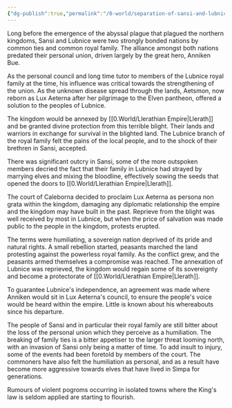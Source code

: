 ```yaml
---
{"dg-publish":true,"permalink":"/0-world/separation-of-sansi-and-lubnice/"}
---
```



Long before the emergence of the abyssal plague that plagued the northern kingdoms, Sansi and Lubnice were two strongly bonded nations by common ties and common royal family. The alliance amongst both nations predated their personal union, driven largely by the great hero, Anniken Bue. 

As the personal council and long time tutor to members of the Lubnice royal family at the time, his influence was critical towards the strengthening of the union. As the unknown disease spread through the lands, Aetsmon, now reborn as Lux Aeterna after her pilgrimage to the Elven pantheon, offered a solution to the peoples of Lubnice. 

The kingdom would be annexed by [[0.World/Llerathian Empire\|Llerath]] and be granted divine protection from this terrible blight. Their lands and warriors in exchange for survival in the blighted land. The Lubnice branch of the royal family felt the pains of the local people, and to the shock of their brethren in Sansi, accepted. 

There was significant outcry in Sansi, some of the more outspoken members decried the fact that their family in Lubnice had strayed by marrying elves and mixing the bloodline, effectively sowing the seeds that opened the doors to [[0.World/Llerathian Empire\|Llerath]]. 

The court of Caleborna decided to proclaim Lux Aeterna as persona non grata within the kingdom, damaging any diplomatic relationship the empire and the kingdom may have built in the past. Reprieve from the blight was well received by most in Lubnice, but when the price of salvation was made public to the people in the kingdom, protests erupted. 

The terms were humiliating, a sovereign nation deprived of its pride and natural rights. A small rebellion started, peasants marched the land protesting against the powerless royal family. As the conflict grew, and the peasants armed themselves a compromise was reached. The annexation of Lubnice was reprieved, the kingdom would regain some of its sovereignty and become a protectorate of [[0.World/Llerathian Empire\|Llerath]]. 

To guarantee Lubnice's independence, an agreement was made where Anniken would sit in Lux Aeterna's council, to ensure the people's voice would be heard within the empire. Little is known about his whereabouts since his departure. 

The people of Sansi and in particular their royal family are still bitter about the loss of the personal union which they perceive as a humiliation. The breaking of family ties is a bitter appetiser to the larger threat looming north, with an invasion of Sansi only being a matter of time. To add insult to injury, some of the events had been foretold by members of the court. The commoners have also felt the humiliation as personal, and as a result have become more aggressive towards elves that have lived in Simpa for generations. 

Rumours of violent pogroms occurring in isolated towns where the King's law is seldom applied are starting to flourish.